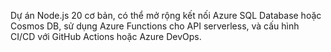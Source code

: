 <!-- Use this file to provide workspace-specific custom instructions to Copilot. For more details, visit https://code.visualstudio.com/docs/copilot/copilot-customization#_use-a-githubcopilotinstructionsmd-file -->

Dự án Node.js 20 cơ bản, có thể mở rộng kết nối Azure SQL Database hoặc Cosmos DB, sử dụng Azure Functions cho API serverless, và cấu hình CI/CD với GitHub Actions hoặc Azure DevOps.
